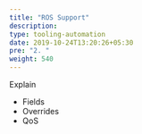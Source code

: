 ```yaml
---
title: "ROS Support"
description:
type: tooling-automation
date: 2019-10-24T13:20:26+05:30
pre: "2. "
weight: 540
---
```

Explain

* Fields
* Overrides
* QoS
